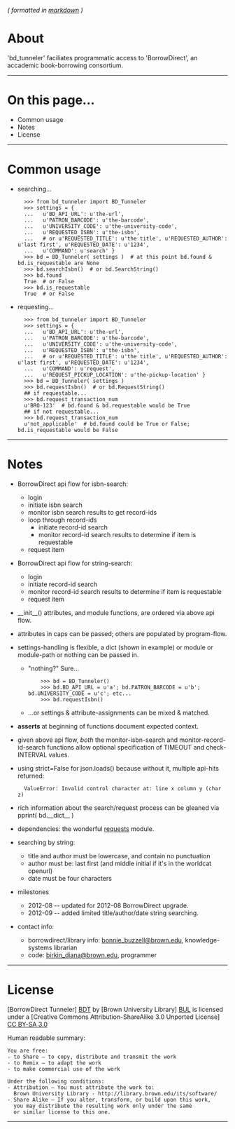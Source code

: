 _( formatted in [markdown](http://daringfireball.net/projects/markdown/) )_

About
=====

'bd_tunneler' faciliates programmatic access to 'BorrowDirect', an accademic book-borrowing consortium.

---


On this page...
===============

- Common usage
- Notes
- License

---
  
  
Common usage
============

- searching...

        >>> from bd_tunneler import BD_Tunneler
        >>> settings = {
        ...   u'BD_API_URL': u'the-url',
        ...   u'PATRON_BARCODE': u'the-barcode',
        ...   u'UNIVERSITY_CODE': u'the-university-code',
        ...   u'REQUESTED_ISBN': u'the-isbn',  
        ...   # or u'REQUESTED_TITLE': u'the title', u'REQUESTED_AUTHOR': u'last first', u'REQUESTED_DATE': u'1234',
        ...   u'COMMAND': u'search' } 
        >>> bd = BD_Tunneler( settings )  # at this point bd.found & bd.is_requestable are None
        >>> bd.searchIsbn()  # or bd.SearchString()
        >>> bd.found
        True  # or False
        >>> bd.is_requestable
        True  # or False

- requesting...

        >>> from bd_tunneler import BD_Tunneler
        >>> settings = {
        ...   u'BD_API_URL': u'the-url',
        ...   u'PATRON_BARCODE': u'the-barcode',
        ...   u'UNIVERSITY_CODE': u'the-university-code',
        ...   u'REQUESTED_ISBN': u'the-isbn',  
        ...   # or u'REQUESTED_TITLE': u'the title', u'REQUESTED_AUTHOR': u'last first', u'REQUESTED_DATE': u'1234',
        ...   u'COMMAND': u'request',
        ...   u'REQUEST_PICKUP_LOCATION': u'the-pickup-location' } 
        >>> bd = BD_Tunneler( settings )
        >>> bd.requestIsbn()  # or bd.RequestString()
        ## if requestable...
        >>> bd.request_transaction_num
        u'BRO-123'  # bd.found & bd.requestable would be True
        ## if not requestable...
        >>> bd.request_transaction_num
        u'not_applicable'  # bd.found could be True or False; bd.is_requestable would be False
        

---


Notes
=====

- BorrowDirect api flow for isbn-search:
    - login
    - initiate isbn search
    - monitor isbn search results to get record-ids
    - loop through record-ids
        - initiate record-id search
        - monitor record-id search results to determine if item is requestable
    - request item
    
- BorrowDirect api flow for string-search:
    - login
    - initiate record-id search
    - monitor record-id search results to determine if item is requestable
    - request item

- \_\_init\_\_() attributes, and module functions, are ordered via above api flow.

- attributes in caps can be passed; others are populated by program-flow.

- settings-handling is flexible, a dict (shown in example) or module or module-path or nothing can be passed in.

  - "nothing?" Sure...

            >>> bd = BD_Tunneler()
            >>> bd.BD_API_URL = u'a'; bd.PATRON_BARCODE = u'b'; bd.UNIVERSITY_CODE = u'c'; etc...
            >>> bd.requestIsbn()
            
  - ...or settings & attribute-assignments can be mixed & matched.

- __asserts__ at beginning of functions document expected context.

- given above api flow, _both_ the monitor-isbn-search and monitor-record-id-search functions allow
  optional specification of TIMEOUT and check-INTERVAL values.

- using strict=False for json.loads() because without it, multiple api-hits returned:
 
        ValueError: Invalid control character at: line x column y (char z)
  
- rich information about the search/request process can be gleaned via pprint( bd.\_\_dict\_\_ )

- dependencies: the wonderful [requests](http://docs.python-requests.org/en/latest/index.html) module.

- searching by string:

  - title and author must be lowercase, and contain no punctuation
  - author must be: last first (and middle initial if it's in the worldcat openurl)
  - date must be four characters
  
- milestones

  - 2012-08 -- updated for 2012-08 BorrowDirect upgrade.
  - 2012-09 -- added limited title/author/date string searching.

- contact info: 
    - borrowdirect/library info: bonnie_buzzell@brown.edu, knowledge-systems librarian
    - code: birkin_diana@brown.edu, programmer

---


License
=======

[BorrowDirect Tunneler] [BDT] by [Brown University Library] [BUL]
is licensed under a [Creative Commons Attribution-ShareAlike 3.0 Unported License] [CC BY-SA 3.0]

[BDT]: https://github.com/Brown-University-Library/borrowdirect_tunneler
[BUL]: http://library.brown.edu/its/software/
[CC BY-SA 3.0]: http://creativecommons.org/licenses/by-sa/3.0/

Human readable summary:

    You are free:
    - to Share — to copy, distribute and transmit the work
    - to Remix — to adapt the work
    - to make commercial use of the work

    Under the following conditions:
    - Attribution — You must attribute the work to:
      Brown University Library - http://library.brown.edu/its/software/
    - Share Alike — If you alter, transform, or build upon this work, 
      you may distribute the resulting work only under the same 
      or similar license to this one.  

---
